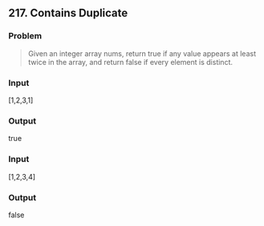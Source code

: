## 217. Contains Duplicate
### Problem
>Given an integer array nums, return true if any value appears at least twice in the array, and return false if every element is distinct.

### Input
[1,2,3,1]

### Output
true

### Input
[1,2,3,4]

### Output
false